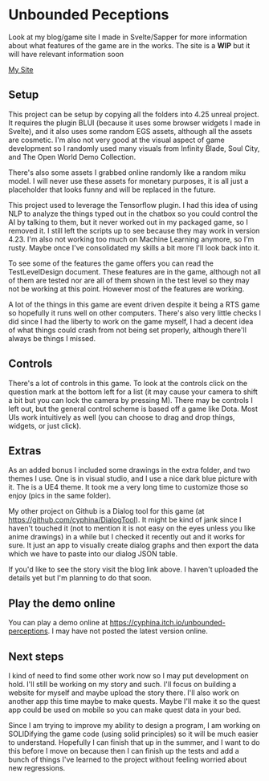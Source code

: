 # Unbounded Peceptions

Look at my blog/game site I made in Svelte/Sapper for more information about what features of the game are in the works. The site is a **WIP** but it will have relevant information soon

[My Site](https://agitated-lalande-f97eb6.netlify.app/Blog)

## Setup

This project can be setup by copying all the folders into 4.25 unreal project. It requires the plugin BLUI (because it uses some browser widgets I made in Svelte), and it also uses some random EGS assets, although all the assets are cosmetic. I'm also not very good at the visual aspect of game development so I randomly used many visuals from Infinity Blade, Soul City, and The Open World Demo Collection.

There's also some assets I grabbed online randomly like a random miku model. I will never use these assets for monetary purposes, it is all just a placeholder that looks funny and will be replaced in the future.

This project used to leverage the Tensorflow plugin. I had this idea of using NLP to analyze the things typed out in the chatbox so you could control the AI by talking to them, but it never worked out in my packaged game, so I removed it. I still left the scripts up to see because they may work in version 4.23. I'm also not working too much on Machine Learning anymore, so I'm rusty. Maybe once I've consolidated my skills a bit more I'll look back into it.

To see some of the features the game offers you can read the TestLevelDesign document. These features are in the game, although not all of them are tested nor are all of them shown in the test level so they may not be working at this point. However most of the features are working.

A lot of the things in this game are event driven despite it being a RTS game so hopefully it runs well on other computers. There's also very little checks I did since I had the liberty to work on the game myself, I had a decent idea of what things could crash from not being set properly, although there'll always be things I missed.

## Controls

There's a lot of controls in this game. To look at the controls click on the question mark at the bottom left for a list (it may cause your camera to shift a bit but you can lock the camera by pressing M). There may be controls I left out, but the general control scheme is based off a game like Dota. Most UIs work intuitively as well (you can choose to drag and drop things, widgets, or just click).

## Extras

As an added bonus I included some drawings in the extra folder, and two themes I use. One is in visual studio, and I use a nice dark blue picture with it. The is a UE4 theme. It took me a very long time to customize those so enjoy (pics in the same folder).

My other project on Github is a Dialog tool for this game (at https://github.com/cyphina/DialogTool). It might be kind of jank since I haven't touched it (not to mention it is not easy on the eyes unless you like anime drawings) in a while but I checked it recently out and it works for sure. It just an app to visually create dialog graphs and then export the data which we have to paste into our dialog JSON table.

If you'd like to see the story visit the blog link above. I haven't uploaded the details yet but I'm planning to do that soon.

## Play the demo online

You can play a demo online at https://cyphina.itch.io/unbounded-perceptions. I may have not posted the latest version online.

## Next steps

I kind of need to find some other work now so I may put development on hold. I'll still be working on my story and such. I'll focus on building a website for myself and maybe upload the story there. I'll also work on another app this time maybe to make quests. Maybe I'll make it so the quest app could be used on mobile so you can make quest data in your bed.

Since I am trying to improve my ability to design a program, I am working on SOLIDifying the game code (using solid principles) so it will be much easier to understand. Hopefully I can finish that up in the summer, and I want to do this before I move on because then I can finish up the tests and add a bunch of things I've learned to the project without feeling worried about new regressions.
